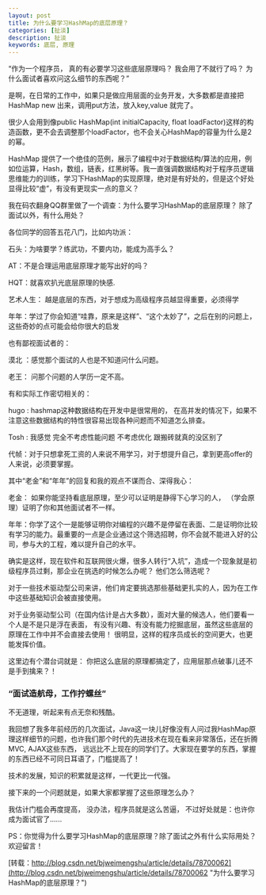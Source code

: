 ```yaml
---
layout: post
title: 为什么要学习HashMap的底层原理？
categories: [扯淡]
description: 扯淡
keywords: 底层, 原理
---
```

“作为一个程序员， 真的有必要学习这些底层原理吗？ 我会用了不就行了吗？ 为什么面试者喜欢问这么细节的东西呢？”


是啊，在日常的工作中，如果只是做应用层面的业务开发，大多数都是直接把HashMap new 出来，调用put方法，放入key,value 就完了。 


很少人会用到像public HashMap(int initialCapacity, float loadFactor)这样的构造函数，更不会去调整那个loadFactor，也不会关心HashMap的容量为什么是2的幂。


HashMap 提供了一个绝佳的范例，展示了编程中对于数据结构/算法的应用，例如位运算，Hash，数组，链表，红黑树等。我一直强调数据结构对于程序员逻辑思维能力的训练，学习下HashMap的实现原理，绝对是有好处的，但是这个好处显得比较“虚”，有没有更现实一点的意义？ 


我在码农翻身QQ群里做了一个调查：为什么要学习HashMap的底层原理？ 除了面试以外，有什么用处？


各位同学的回答五花八门，比如内功派：


石头：为啥要学？练武功，不要内功，能成为高手么？

AT：不是合理运用底层原理才能写出好的吗？

HQT：就喜欢扒光底层原理的快感.

艺术人生： 越是底层的东西，对于想成为高级程序员越显得重要，必须得学

年年：学过了你会知道“哇靠，原来是这样”、“这个太妙了”，之后在别的问题上，这些奇妙的点可能会给你很大的启发


也有鄙视面试者的：

漠北 ：感觉那个面试的人也是不知道问什么问题。

老王： 问那个问题的人学历一定不高。


有和实际工作密切相关的：

hugo : hashmap这种数据结构在开发中是很常用的， 在高并发的情况下，如果不注意这些数据结构的特性很容易出现各种问题而不知道怎么排查。

Tosh : 我感觉 完全不考虑性能问题 不考虑优化 跟搬砖就真的没区别了

代帧：对于只想拿死工资的人来说不用学习，对于想提升自己，拿到更高offer的人来说，必须要掌握。


其中“老金”和“年年”的回复和我的观点不谋而合、深得我心：

老金： 如果你能坚持看底层原理，至少可以证明是静得下心学习的人， （学会原理）证明了你和其他面试者不一样。


年年：你学了这个一是能够证明你对编程的兴趣不是停留在表面、二是证明你比较有学习的能力。最重要的一点是企业通过这个筛选招聘，你不会就不能进入好的公司，参与大的工程，难以提升自己的水平。


确实是这样，现在软件和互联网很火爆，很多人转行“入坑”，造成一个现象就是初级程序员过剩，那企业在挑选的时候怎么办呢？ 他们怎么筛选呢？ 


对于一些技术驱动型公司来讲，他们肯定要挑选那些基础更扎实的人，因为在工作中这些基础知识会被直接使用。


对于业务驱动型公司（在国内估计是占大多数），面对大量的候选人，他们要看一个人是不是只是浮在表面， 有没有兴趣、有没有能力挖掘底层，虽然这些底层的原理在工作中并不会直接去使用！ 很明显，这样的程序员成长的空间更大，也更能发挥价值。


这里边有个潜台词就是： 你把这么底层的原理都搞定了，应用层那点破事儿还不是手到擒来？！


### “面试造航母，工作拧螺丝” 
不无道理，听起来有点无奈和残酷。


我回想了我多年前经历的几次面试，Java这一块儿好像没有人问过我HashMap原理这样细节的问题，也许我们那个时代的先进技术在现在看来非常落伍，还在折腾MVC, AJAX这些东西， 远远比不上现在的同学们了。大家现在要学的东西，掌握的东西已经不可同日耳语了，门槛提高了！


技术的发展，知识的积累就是这样，一代更比一代强。


接下来的一个问题就是，如果大家都掌握了这些原理怎么办？  


我估计门槛会再度提高， 没办法，程序员就是这么苦逼， 不过好处就是：也许你成为面试官了......


PS：你觉得为什么要学习HashMap的底层原理？除了面试之外有什么实际用处？ 欢迎留言！

[转载：http://blog.csdn.net/bjweimengshu/article/details/78700062](http://blog.csdn.net/bjweimengshu/article/details/78700062 "为什么要学习HashMap的底层原理？")


